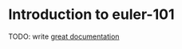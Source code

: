 # Introduction to euler-101

TODO: write [great documentation](http://jacobian.org/writing/what-to-write/)
